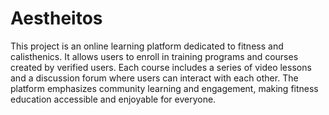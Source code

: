 # Aestheitos

This project is an online learning platform dedicated to fitness and calisthenics. It allows users to enroll in training programs and courses created by verified users. Each course includes a series of video lessons and a discussion forum where users can interact with each other. The platform emphasizes community learning and engagement, making fitness education accessible and enjoyable for everyone.
